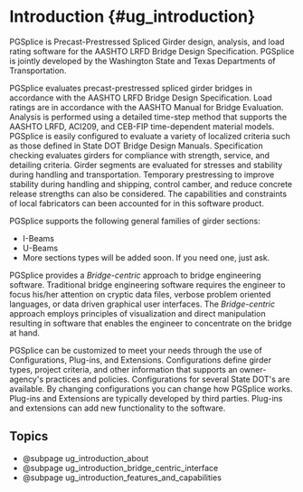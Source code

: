 Introduction {#ug_introduction}
==============================================
PGSplice is Precast-Prestressed Spliced Girder design, analysis, and load rating software for the AASHTO LRFD Bridge Design Specification. PGSplice is jointly developed by the Washington State and Texas Departments of Transportation.

PGSplice evaluates precast-prestressed spliced girder bridges in accordance with the AASHTO LRFD Bridge Design Specification. Load ratings are in accordance with the AASHTO Manual for Bridge Evaluation. Analysis is performed using a detailed time-step method that supports the AASHTO LRFD, ACI209, and CEB-FIP time-dependent material models. PGSplice is easily configured to evaluate a variety of localized criteria such as those defined in State DOT Bridge Design Manuals. Specification checking evaluates girders for compliance with strength, service, and detailing criteria. Girder segments are evaluated for stresses and stability during handling and transportation. Temporary prestressing to improve stability during handling and shipping, control camber, and reduce concrete release strengths can also be considered. The capabilities and constraints of local fabricators can been accounted for in this software product. 

PGSplice supports the following general families of girder sections:
* I-Beams
* U-Beams
* More sections types will be added soon. If you need one, just ask.

PGSplice provides a *Bridge-centric* approach to bridge engineering software. Traditional bridge engineering software requires the engineer to focus his/her attention on cryptic data files, verbose problem oriented languages, or data driven graphical user interfaces. The *Bridge-centric* approach employs principles of visualization and direct manipulation resulting in software that enables the engineer to concentrate on the bridge at hand.

PGSplice can be customized to meet your needs through the use of Configurations, Plug-ins, and Extensions. Configurations define girder types, project criteria, and other information that supports an owner-agency's practices and policies. Configurations for several State DOT's are available. By changing configurations you can change how PGSplice works. Plug-ins and Extensions are typically developed by third parties. Plug-ins and extensions can add new functionality to the software. 


Topics
----------------
* @subpage ug_introduction_about
* @subpage ug_introduction_bridge_centric_interface
* @subpage ug_introduction_features_and_capabilities
